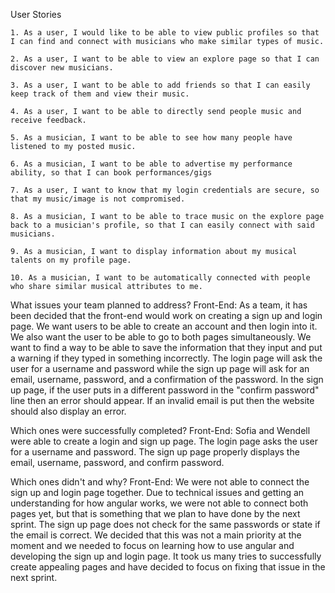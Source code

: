 User Stories

    1. As a user, I would like to be able to view public profiles so that I can find and connect with musicians who make similar types of music.

    2. As a user, I want to be able to view an explore page so that I can discover new musicians.

    3. As a user, I want to be able to add friends so that I can easily keep track of them and view their music.
    
    4. As a user, I want to be able to directly send people music and receive feedback.
    
    5. As a musician, I want to be able to see how many people have listened to my posted music.
    
    6. As a musician, I want to be able to advertise my performance ability, so that I can book performances/gigs
    
    7. As a user, I want to know that my login credentials are secure, so that my music/image is not compromised.
    
    8. As a musician, I want to be able to trace music on the explore page back to a musician's profile, so that I can easily connect with said musicians.
    
    9. As a musician, I want to display information about my musical talents on my profile page.
    
    10. As a musician, I want to be automatically connected with people who share similar musical attributes to me.
    
    
What issues your team planned to address?
Front-End: As a team, it has been decided that the front-end would work on creating a sign up and login page. We want users to be able to create an account and then login into it. We also want the user to be able to go to both pages simultaneously. We want to find a way to be able to save the information that they input and put a warning if they typed in something incorrectly. The login page will ask the user for a username and password while the sign up page will ask for an email, username, password, and a confirmation of the password. In the sign up page, if the user puts in a different password in the "confirm password" line then an error should appear. If an invalid email is put then the website should also display an error. 

Which ones were successfully completed?
Front-End: Sofia and Wendell were able to create a login and sign up page. The login page asks the user for a username and password. The sign up page properly displays the email, username, password, and confirm password. 

Which ones didn't and why?
Front-End: We were not able to connect the sign up and login page together. Due to technical issues and getting an understanding for how angular works, we were not able to connect both pages yet, but that is something that we plan to have done by the next sprint. The sign up page does not check for the same passwords or state if the email is correct. We decided that this was not a main priority at the moment and we needed to focus on learning how to use angular and developing the sign up and login page. It took us many tries to successfully create appealing pages and have decided to focus on fixing that issue in the next sprint. 
